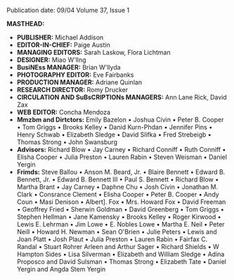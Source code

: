 Publication date: 09/04
Volume 37, Issue 1

**MASTHEAD:**
- **PUBLISHER:** Michael Addison
- **EDITOR-IN-CHIEF:** Paige Austin
- **MANAGING EDITORS:** Sarah Laskow, Flora Lichtman
- **DESIGNER:** Miao W'llng
- **BusiNEss MANAGER:** Brian W'llyda
- **PHOTOGRAPHY EDITOR:** Eve Fairbanks
- **PRODUCTION MANAGER:** Adriane Quinlan
- **RESEARCH DIRECTOR:** Romy Drucker
- **CIRCULATION AND SuBsCRIPTIONs MANAGERS:** Ann Lane Rick, David Zax
- **WEB EDITOR:** Concha Mendoza
- **Mmzbm and Dirtctors:** Emily Bazelon • Joshua Civin • Peter B. Cooper • Tom Griggs • Brooks Kelley • Danid Kurn-Phdan • Jennifer Pins • Henry Schwab • Elizabeth Sledge • David Slifka • Fred Strebeigb • Thomas Strong • John Swansburg
- **Advisors:** Richard Blow • Jay Carney • Richard Conniff • Ruth Conniff • Elisha Cooper • Julia Preston • Lauren Rabin • Steven Weisman • Daniel Yergin
- **Frimds:** Steve Ballou • Anson M. Beard, Jr. • Blaire Bennett • Edward B. Bennett, Jr. • Edward B. Bennett III • Paul S. Bennett • Richard Blow • Martha Brant • Jay Carney • Daphne Chu • Josh Civin • Jonathan M. Clark • Consrance Clement • Elisha Cooper • Peter B. Cooper • Andy Coun • Masi Denison • Albert]. Fox • Mrs. Howard Fox • David Freeman • Geoffrey Fried • Sherwin Goldman • David Greenberg • Tom Griggs • Stephen Hellman • Jane Kamensky • Brooks Kelley • Roger Kirwood • Lewis E. Lehrman • Jim Lowe • E. Nobles Lowe • Martha E. Neil • Peter Neill • Howard H. Newman • Sean O'Brien • Julie Peters • Lewis and Joan Platt • Josh Plaut • Julia Preston • Lauren Rabin • Fairfax C. Randal • Stuart Rohrer Arleen and Arthur Sager • Richard Shields • W Hampton Sides • Lisa Silverman • Elizabeth and William Sledge • Adina Proposco and David Sulsman • Thomas Strong • Elizabeth Tate • Daniel Yergin and Angda Stem Yergin


